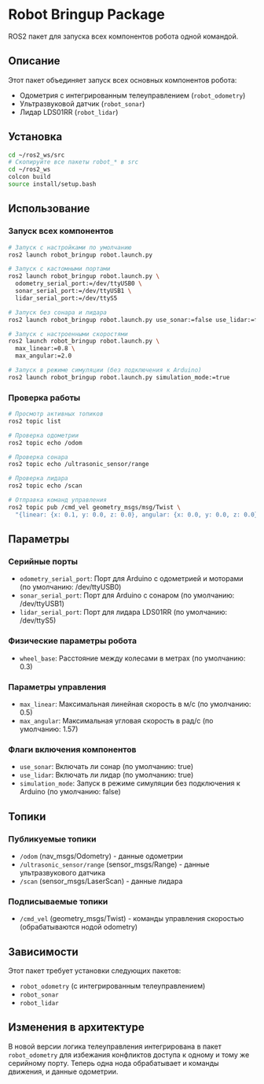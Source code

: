 # Robot Bringup Package

ROS2 пакет для запуска всех компонентов робота одной командой.

## Описание

Этот пакет объединяет запуск всех основных компонентов робота:

- Одометрия с интегрированным телеуправлением (`robot_odometry`)
- Ультразвуковой датчик (`robot_sonar`)
- Лидар LDS01RR (`robot_lidar`)

## Установка

```bash
cd ~/ros2_ws/src
# Скопируйте все пакеты robot_* в src
cd ~/ros2_ws
colcon build
source install/setup.bash
```

## Использование

### Запуск всех компонентов

```bash
# Запуск с настройками по умолчанию
ros2 launch robot_bringup robot.launch.py

# Запуск с кастомными портами
ros2 launch robot_bringup robot.launch.py \
  odometry_serial_port:=/dev/ttyUSB0 \
  sonar_serial_port:=/dev/ttyUSB1 \
  lidar_serial_port:=/dev/ttyS5

# Запуск без сонара и лидара
ros2 launch robot_bringup robot.launch.py use_sonar:=false use_lidar:=false

# Запуск с настроенными скоростями
ros2 launch robot_bringup robot.launch.py \
  max_linear:=0.8 \
  max_angular:=2.0

# Запуск в режиме симуляции (без подключения к Arduino)
ros2 launch robot_bringup robot.launch.py simulation_mode:=true
```

### Проверка работы

```bash
# Просмотр активных топиков
ros2 topic list

# Проверка одометрии
ros2 topic echo /odom

# Проверка сонара
ros2 topic echo /ultrasonic_sensor/range

# Проверка лидара
ros2 topic echo /scan

# Отправка команд управления
ros2 topic pub /cmd_vel geometry_msgs/msg/Twist \
  "{linear: {x: 0.1, y: 0.0, z: 0.0}, angular: {x: 0.0, y: 0.0, z: 0.0}}"
```

## Параметры

### Серийные порты

- `odometry_serial_port`: Порт для Arduino с одометрией и моторами (по умолчанию: /dev/ttyUSB0)
- `sonar_serial_port`: Порт для Arduino с сонаром (по умолчанию: /dev/ttyUSB1)
- `lidar_serial_port`: Порт для лидара LDS01RR (по умолчанию: /dev/ttyS5)

### Физические параметры робота

- `wheel_base`: Расстояние между колесами в метрах (по умолчанию: 0.3)

### Параметры управления

- `max_linear`: Максимальная линейная скорость в м/с (по умолчанию: 0.5)
- `max_angular`: Максимальная угловая скорость в рад/с (по умолчанию: 1.57)

### Флаги включения компонентов

- `use_sonar`: Включать ли сонар (по умолчанию: true)
- `use_lidar`: Включать ли лидар (по умолчанию: true)
- `simulation_mode`: Запуск в режиме симуляции без подключения к Arduino (по умолчанию: false)

## Топики

### Публикуемые топики

- `/odom` (nav_msgs/Odometry) - данные одометрии
- `/ultrasonic_sensor/range` (sensor_msgs/Range) - данные ультразвукового датчика
- `/scan` (sensor_msgs/LaserScan) - данные лидара

### Подписываемые топики

- `/cmd_vel` (geometry_msgs/Twist) - команды управления скоростью (обрабатываются нодой odometry)

## Зависимости

Этот пакет требует установки следующих пакетов:

- `robot_odometry` (с интегрированным телеуправлением)
- `robot_sonar`
- `robot_lidar`

## Изменения в архитектуре

В новой версии логика телеуправления интегрирована в пакет `robot_odometry` для избежания конфликтов доступа к одному и тому же серийному порту. Теперь одна нода обрабатывает и команды движения, и данные одометрии.
